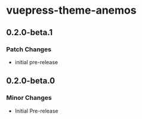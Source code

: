 # vuepress-theme-anemos

## 0.2.0-beta.1

### Patch Changes

- initial pre-release

## 0.2.0-beta.0

### Minor Changes

- Initial Pre-release
